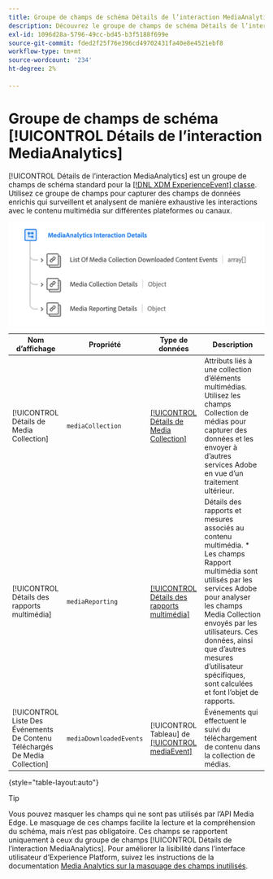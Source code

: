 ```yaml
---
title: Groupe de champs de schéma Détails de l’interaction MediaAnalytics
description: Découvrez le groupe de champs de schéma Détails de l’interaction MediaAnalytics.
exl-id: 1096d28a-5796-49cc-bd45-b3f5188f699e
source-git-commit: fded2f25f76e396cd49702431fa40e8e4521ebf8
workflow-type: tm+mt
source-wordcount: '234'
ht-degree: 2%

---
```


# Groupe de champs de schéma [!UICONTROL Détails de l’interaction MediaAnalytics]

[!UICONTROL Détails de l’interaction MediaAnalytics] est un groupe de champs de schéma standard pour la [[!DNL XDM ExperienceEvent] classe](../../classes/experienceevent.md). Utilisez ce groupe de champs pour capturer des champs de données enrichis qui surveillent et analysent de manière exhaustive les interactions avec le contenu multimédia sur différentes plateformes ou canaux.

![Schéma du groupe de champs de schéma [!UICONTROL Détails de l’interaction MediaAnalytics].](../../images/field-groups/mediaanalytics-interaction.png)

| Nom d’affichage | Propriété | Type de données | Description |
|---| --- | --- | --- |
| [!UICONTROL Détails de Media Collection] | `mediaCollection` | [[!UICONTROL Détails de Media Collection]](../../data-types/media-collection-details.md) | Attributs liés à une collection d’éléments multimédias. Utilisez les champs Collection de médias pour capturer des données et les envoyer à d’autres services Adobe en vue d’un traitement ultérieur. |
| [!UICONTROL Détails des rapports multimédia] | `mediaReporting` | [[!UICONTROL Détails des rapports multimédia]](../../data-types/media-reporting-details.md) | Détails des rapports et mesures associés au contenu multimédia. * Les champs Rapport multimédia sont utilisés par les services Adobe pour analyser les champs Media Collection envoyés par les utilisateurs. Ces données, ainsi que d’autres mesures d’utilisateur spécifiques, sont calculées et font l’objet de rapports. |
| [!UICONTROL Liste Des Événements De Contenu Téléchargés De Media Collection] | `mediaDownloadedEvents` | [!UICONTROL Tableau] de [[!UICONTROL mediaEvent]](../../data-types/media-event-information.md) | Événements qui effectuent le suivi du téléchargement de contenu dans la collection de médias. |

{style="table-layout:auto"}

>[!TIP]
>
>Vous pouvez masquer les champs qui ne sont pas utilisés par l’API Media Edge. Le masquage de ces champs facilite la lecture et la compréhension du schéma, mais n’est pas obligatoire. Ces champs se rapportent uniquement à ceux du groupe de champs [!UICONTROL Détails de l’interaction MediaAnalytics]. Pour améliorer la lisibilité dans l’interface utilisateur d’Experience Platform, suivez les instructions de la documentation [Media Analytics sur la masquage des champs inutilisés](https://experienceleague.adobe.com/docs/media-analytics/using/implementation/edge-recommended/media-edge-sdk/implementation-edge.html#set-up-the-schema-in-adobe-experience-platform).

<!-- 
>[!NOTE]
>
>Schemas contain fields that are not used in every context or situation. They provide a potential blueprint to map an object. Schemas displayed for the Media Edge API Collection or Reporting data types only portray the relevant fields. You can manually select and deselect the fields that you want to use if you intend to use a schema for the Media Edge API interaction. You can find instructions on [hiding unnecessary fields](https://experienceleague.adobe.com/docs/media-analytics/using/implementation/edge-recommended/media-edge-sdk/implementation-edge.html#set-up-the-schema-in-adobe-experience-platform) in the guide to install Media Analytics with Experience Platform Edge.
 -->
